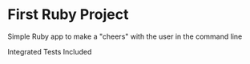 First Ruby Project
==================


Simple Ruby app to make a "cheers" with the user
in the command line

Integrated Tests Included
